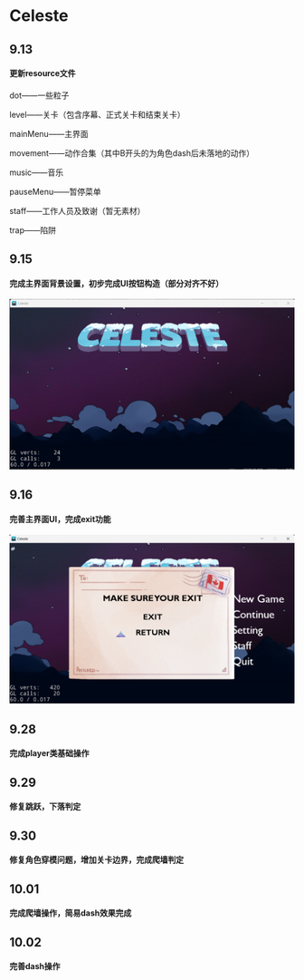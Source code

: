 # Celeste

## 9.13

#### 更新resource文件

dot——一些粒子

level——关卡（包含序幕、正式关卡和结束关卡）

mainMenu——主界面

movement——动作合集（其中B开头的为角色dash后未落地的动作）

music——音乐

pauseMenu——暂停菜单

staff——工作人员及致谢（暂无素材）

trap——陷阱

## 9.15

#### 完成主界面背景设置，初步完成UI按钮构造（部分对齐不好）

![image](https://github.com/LionKk99/Celeste/blob/master/README_image/9.15_01.png?raw=true)

## 9.16

#### 完善主界面UI，完成exit功能

![image](https://github.com/LionKk99/Celeste/blob/master/README_image/9.16_02.png?raw=true)

## 9.28

#### 完成player类基础操作

## 9.29

#### 修复跳跃，下落判定

## 9.30

#### 修复角色穿模问题，增加关卡边界，完成爬墙判定

## 10.01

#### 完成爬墙操作，简易dash效果完成

## 10.02

#### 完善dash操作
